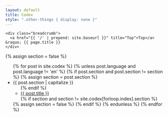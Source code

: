 ```yaml
---
layout: default
title: Codex
style: ".other-things { display: none }"
---
```

<div class="container">
  <div class="section">

    <div class="breadcrumb">
      <a href="{{ '/' | prepend: site.baseurl }}" title="Top">Top</a> &raquo; {{ page.title }}
    </div>

{% assign section = false %}
    <ul id="codex" class="icon icon-fore">
{% for post in site.codex %}
  {% unless post.language and post.language != 'en' %}
    {% if post.section and post.section != section %}
      {% assign section = post.section %}
      <li class="icon-folder-open"><span class="list-title" id="{{ post.section | slugify }}">{{ post.section | capitalize }}</span><ul class="icon">
    {% endif %}
      <li class="icon-description">
        <a class="blog-post-link" href="{{ post.url | prepend: site.baseurl }}">{{ post.title }}</a>
      </li>
    {% if section and section != site.codex[forloop.index].section %}
      </ul></li>
      {% assign section = false %}
    {% endif %}
  {% endunless %}
{% endfor %}
    </ul>

<script>var GOOG_FIXURL_LANG = 'en', GOOG_FIXURL_SITE = location.host;</script>
<script src="https://linkhelp.clients.google.com/tbproxy/lh/wm/fixurl.js"></script>

  </div>
</div>